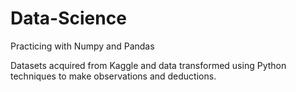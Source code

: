 # Data-Science
Practicing with Numpy and Pandas

Datasets acquired from Kaggle and data transformed using Python techniques to make observations and deductions.
